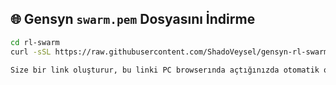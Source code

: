 ## 🌐 **Gensyn `swarm.pem` Dosyasını İndirme**

```bash
cd rl-swarm
curl -sSL https://raw.githubusercontent.com/ShadoVeysel/gensyn-rl-swarm/main/swarmdownloud.sh -o swarmdownloud.sh && chmod +x swarmdownloud.sh && ./swarmdownloud.sh

Size bir link oluşturur, bu linki PC browserında açtığınızda otomatik olarak swarm.pem'i indirir.
